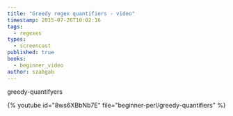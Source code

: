 ```yaml
---
title: "Greedy regex quantifiers - video"
timestamp: 2015-07-26T10:02:16
tags:
  - regexes
types:
  - screencast
published: true
books:
  - beginner_video
author: szabgab
---
```



greedy-quantifyers


{% youtube id="8ws6XBbNb7E" file="beginner-perl/greedy-quantifiers" %}
